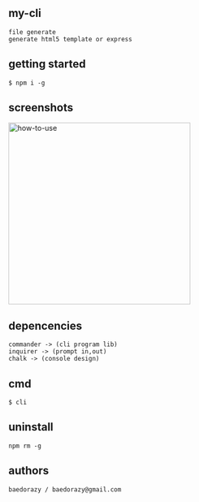 ## my-cli
	file generate
	generate html5 template or express 

## getting started
	$ npm i -g 

## screenshots
<div>
	<img width="358" alt="how-to-use" src="https://user-images.githubusercontent.com/29223674/54181785-01cd2f80-44e3-11e9-80c9-86d57ad8453f.png">
</div>

## depencencies
	commander -> (cli program lib)
	inquirer -> (prompt in,out)
	chalk -> (console design)

## cmd
	$ cli

## uninstall
	npm rm -g 

## authors
	baedorazy / baedorazy@gmail.com

